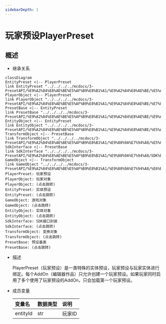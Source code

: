 ```yaml
---
sidebarDepth: 1
---
```

# 玩家预设PlayerPreset



## 概述

- 继承关系

```mermaid
classDiagram
EntityPreset <|-- PlayerPreset
link EntityPreset "../../../../mcdocs/3-PresetAPI/%E9%A2%84%E8%AE%BE%E5%AF%B9%E8%B1%A1/%E9%A2%84%E8%AE%BE/%E5%AE%9E%E4%BD%93%E9%A2%84%E8%AE%BEEntityPreset.html"
PlayerObject <|-- PlayerPreset
link PlayerObject "../../../../mcdocs/3-PresetAPI/%E9%A2%84%E8%AE%BE%E5%AF%B9%E8%B1%A1/%E9%A2%84%E8%AE%BE/%E7%8E%A9%E5%AE%B6%E5%AF%B9%E8%B1%A1PlayerObject.html"
PresetBase <|-- EntityPreset
link PresetBase "../../../../mcdocs/3-PresetAPI/%E9%A2%84%E8%AE%BE%E5%AF%B9%E8%B1%A1/%E9%A2%84%E8%AE%BE/%E9%A2%84%E8%AE%BE%E5%9F%BA%E7%B1%BBPresetBase.html"
EntityObject <|-- EntityPreset
link EntityObject "../../../../mcdocs/3-PresetAPI/%E9%A2%84%E8%AE%BE%E5%AF%B9%E8%B1%A1/%E9%A2%84%E8%AE%BE/%E5%AE%9E%E4%BD%93%E5%AF%B9%E8%B1%A1EntityObject.html"
TransformObject <|-- PresetBase
link TransformObject "../../../../mcdocs/3-PresetAPI/%E9%A2%84%E8%AE%BE%E5%AF%B9%E8%B1%A1/%E9%80%9A%E7%94%A8/%E5%8F%98%E6%8D%A2%E5%AF%B9%E8%B1%A1TransformObject.html"
SdkInterface <|-- PresetBase
link SdkInterface "../../../../mcdocs/3-PresetAPI/%E9%A2%84%E8%AE%BE%E5%AF%B9%E8%B1%A1/%E9%80%9A%E7%94%A8/SDK%E6%8E%A5%E5%8F%A3%E5%B0%81%E8%A3%85SdkInterface.html"
GameObject <|-- TransformObject
link GameObject "../../../../mcdocs/3-PresetAPI/%E9%A2%84%E8%AE%BE%E5%AF%B9%E8%B1%A1/%E9%80%9A%E7%94%A8/%E6%B8%B8%E6%88%8F%E5%AF%B9%E8%B1%A1GameObject.html"
PlayerPreset: 玩家预设
PlayerObject: 玩家对象
PlayerObject: (点击跳转)
EntityPreset: 实体预设
EntityPreset: (点击跳转)
GameObject: 游戏对象
GameObject: (点击跳转)
EntityObject: 实体对象
EntityObject: (点击跳转)
SdkInterface: SDK接口封装
SdkInterface: (点击跳转)
TransformObject: 变换对象
TransformObject: (点击跳转)
PresetBase: 预设基类
PresetBase: (点击跳转)
```

- 描述

    PlayerPreset（玩家预设）是一类特殊的实体预设，玩家预设与玩家实体进行绑定。每个AddOn（编辑器作品）只允许创建一个玩家预设。如果玩家同时启用了多个使用了玩家预设的AddOn，只会加载第一个玩家预设。

- 成员变量

    | 变量名 | <div style="width: 4em">数据类型</div> | 说明 |
    | :--- | :--- | :--- |
    | entityId | str | 玩家ID |




